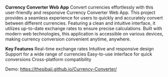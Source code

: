 **Currency Converter Web App**
Convert currencies effortlessly with this user-friendly and responsive Currency Converter Web App. This project provides a seamless experience for users to quickly and accurately convert between different currencies. Featuring a clean and intuitive interface, it utilizes up-to-date exchange rates to ensure precise calculations. Built with modern web technologies, this application is accessible on various devices, making currency conversion convenient anytime, anywhere.

**Key Features**
Real-time exchange rates
Intuitive and responsive design
Support for a wide range of currencies
Easy-to-use interface for quick conversions
Cross-platform compatibility

Demo: https://thesibaji.github.io/Currency-Converter/
